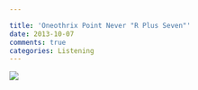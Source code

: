 ```yaml
---

title: 'Oneothrix Point Never "R Plus Seven"'
date: 2013-10-07
comments: true
categories: Listening
---
```


<img src="/images/r-plus-seven.jpg" class="image">
